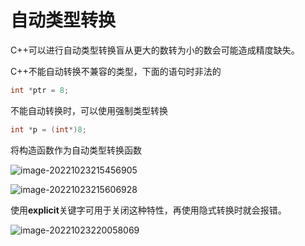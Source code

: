 # 自动类型转换

C++可以进行自动类型转换盲从更大的数转为小的数会可能造成精度缺失。

C++不能自动转换不兼容的类型，下面的语句时非法的

```c++
int *ptr = 8;
```

不能自动转换时，可以使用强制类型转换

```c++
int *p = (int*)8;
```

 

将构造函数作为自动类型转换函数

![image-20221023215456905](http://test-123456-md-images.oss-cn-beijing.aliyuncs.com/img/image-20221023215456905.png)

![image-20221023215606928](http://test-123456-md-images.oss-cn-beijing.aliyuncs.com/img/image-20221023215606928.png)

使用**explicit**关键字可用于关闭这种特性，再使用隐式转换时就会报错。

![image-20221023220058069](http://test-123456-md-images.oss-cn-beijing.aliyuncs.com/img/image-20221023220058069.png)





